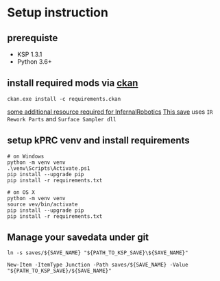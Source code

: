 # Setup instruction

## prerequiste
* KSP 1.3.1
* Python 3.6+

## install required mods via [ckan](https://github.com/KSP-CKAN/CKAN/wiki/User-guide)
```
ckan.exe install -c requirements.ckan
```

[some additional resource required for InfernalRobotics](https://forum.kerbalspaceprogram.com/index.php?/topic/104535-112-magic-smoke-industries-infernal-robotics-202/&page=93&tab=comments#comment-3140574)
[This save](saves/default) uses `IR Rework Parts` and `Surface Sampler dll`

## setup kPRC venv and install requirements
```
# on Windows
python -m venv venv
.\venv\Scripts\Activate.ps1
pip install --upgrade pip
pip install -r requirements.txt

# on OS X
python -m venv venv
source vev/bin/activate
pip install --upgrade pip
pip install -r requirements.txt
```

## Manage your savedata under git
```
ln -s saves/${SAVE_NAME} "${PATH_TO_KSP_SAVE}\${SAVE_NAME}"
```

```
New-Item -ItemType Junction -Path saves/${SAVE_NAME} -Value "${PATH_TO_KSP_SAVE}/${SAVE_NAME}"
```